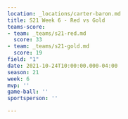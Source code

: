 ```yaml
---
location: _locations/carter-baron.md
title: S21 Week 6 - Red vs Gold
teams-score:
- team: _teams/s21-red.md
  score: 33
- team: _teams/s21-gold.md
  score: 19
field: "1"
date: 2021-10-24T10:00:00.000-04:00
season: 21
week: 6
mvp: ''
game-ball: ''
sportsperson: ''

---
```

